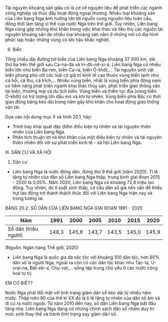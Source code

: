Tài nguyên khoáng sản giàu có là cơ sở nguyên liệu để phát triển các ngành công nghiệp và thúc đẩy hoạt động ngoại thương. Nhiều loại khoáng sản của Liên bang Nga ảnh hưởng lớn tới nguồn cung nguyên liệu toàn cầu, đồng thời làm tăng vị thế của nước Nga trên thế giới. Tuy nhiên, Liên bang Nga cũng gặp những khó khăn trong việc khai thác và tiêu thụ các nguồn tài nguyên khoáng sản do nhiều loại khoáng sản nằm ở những nơi có địa hình phức tạp hoặc những vùng có khí hậu khắc nghiệt.

6. Biển

Tổng chiều dài đường bờ biển của Liên bang Nga khoảng 37 000 km, dài thứ ba trên thế giới sau Ca-na-đa và In-đô-nê-xi-a. Liên bang Nga có nhiều biển lớn như biển Ba-ren, biển Ca-ra, biển Ô-khốt,... Tài nguyên sinh vật biển phong phú với các loài có giá trị kinh tế cao thuộc vùng biển lạnh như cá hồi, cá thu, cá trích,... Nhiều vùng biển, nhất là vùng biển phía đông nam có tiềm năng phát triển ngành khai thác thủy sản, phát triển giao thông vận tải biển, thương mại và du lịch biển. Vùng biển và thềm lục địa (vùng biển Ô-khốt) có trữ lượng lớn dầu mỏ và khí tự nhiên. Vùng biển phía Bắc có thời gian đóng băng kéo dài trong năm gây khó khăn cho hoạt động giao thông vận tải.

Dựa vào nội dung mục II và hình 20.1, hãy:
- Trình bày khái quát đặc điểm điều kiện tự nhiên và tài nguyên thiên nhiên của Liên bang Nga.
- Phân tích thuận lợi và khó khăn của một điều kiện tự nhiên và tài nguyên thiên nhiên đối với sự phát triển kinh tế - xã hội Liên bang Nga.

III. DÂN CƯ VÀ XÃ HỘI

1. Dân cư

- Liên bang Nga là nước đông dân, đứng thứ 9 thế giới (năm 2020). Tỉ lệ tăng tự nhiên của dân số Liên bang Nga thấp, trung bình giai đoạn 2015 - 2020 là 0,05%. Năm 2020, Liên bang Nga có khoảng 72,8 triệu lao động. Tuy nhiên, do tỉ suất sinh thấp, cơ cấu dân số già nên vấn đề thiếu hụt lao động trở thành thách thức đối với Liên bang Nga hiện nay và trong tương lai.

BẢNG 20.2. SỐ DÂN CỦA LIÊN BANG NGA GIAI ĐOẠN 1991 - 2020

| Năm                  | 1991  | 2000  | 2005  | 2010  | 2015  | 2020  |
| -------------------- | ----- | ----- | ----- | ----- | ----- | ----- |
| Số dân (triệu người) | 148,3 | 145,6 | 143,7 | 143,5 | 145,0 | 145,9 |


(Nguồn: Ngân hàng Thế giới, 2020)

- Liên bang Nga là quốc gia đa sắc tộc với khoảng 100 dân tộc, hơn 80% dân số là người Nga, ngoài ra còn có các dân tộc khác như Tác-ta, U-crai-na, Bát-xki-a, Chu-vát,... sống tập trung chủ yếu ở các nước cộng hoà tự trị.

EM CÓ BIẾT?

Nước Nga phải đối mặt với tình trạng giảm dân số kéo dài từ nhiều năm trước. Thập niên 90 của thế kỉ XX đó là tỉ lệ tăng tự nhiên của dân số âm và di cư ra nước ngoài. Từ năm 2010 đến nay, số dân Liên bang Nga bắt đầu tăng nhẹ. Liên bang Nga đang có những chính sách dân số nhằm duy trì mức sinh thay thế và tránh tình trạng suy giảm dân số.